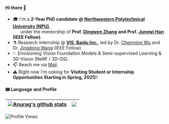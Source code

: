 #### Hi there 👋

- 🎓 I'm a **2-Year PhD candidate @ [Northwestern Polytechnical University (NPU)](http://nwpu.edu.cn/)**,</br>
&nbsp; &nbsp; &nbsp; under the mentorship of **Prof. [Dingwen Zhang](https://zdw-nwpu.github.io/dingwenz.github.com/) and Prof. [Junewi Han](https://scholar.google.com/citations?hl=zh-CN&user=xrqsoesAAAAJ) (IEEE Fellow)**.
- ⚗️ Research internship @ **[VIS, Baidu Inc.](https://vis.baidu.com/)**, led by Dr. [Chenming Wu](https://chenming-wu.github.io/) and Dr. [Jingdong Wang](https://jingdongwang2017.github.io/) (IEEE Fellow).
- ✨ Envisioning Vision Foundation Models & Semi-supervised Learning & 3D-Vision (NeRF / 3D-GS).
- 📫 Reach me via [Mail](lifugan_10027@outlook.com).
- ⚠️ Right now I'm ooking for **Visiting Student or Internship Opportunities Starting in Spring, 2025**!!

#### 📟  Language and Profile
| <a href="https://github.com/anuraghazra/github-readme-stats"><img align="center" src="https://github-readme-stats.vercel.app/api?username=lifuguan&show_icons=true&include_all_commits=true&theme=buefy&hide_border=true" alt="Anurag's github stats" /></a> | <a href="https://github.com/anuraghazra/github-readme-stats"><img align="center" src="https://github-readme-stats.vercel.app/api/top-langs/?username=lifuguan&layout=compact&theme=buefy&hide_border=true" /></a> |
| ------------- | ------------- |



![Profile Views](https://visitor-badge.laobi.icu/badge?page_id=lifuguan.lifuguan)
